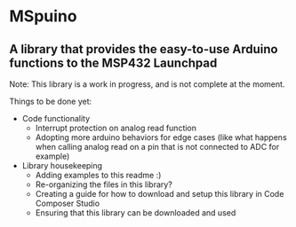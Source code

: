 # MSpuino
## A library that provides the easy-to-use Arduino functions to the MSP432 Launchpad

Note: This library is a work in progress, and is not complete at the moment.

Things to be done yet:

- Code functionality
  - Interrupt protection on analog read function
  - Adopting more arduino behaviors for edge cases (like what happens when calling analog read on a pin that is not connected to ADC for example)
- Library housekeeping
  - Adding examples to this readme :)
  - Re-organizing the files in this library?
  - Creating a guide for how to download and setup this library in Code Composer Studio
  - Ensuring that this library can be downloaded and used
